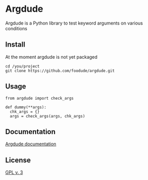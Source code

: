 # Argdude
Argdude is a Python library to test keyword arguments on various conditions

## Install
At the moment argdude is not yet packaged
```
cd /you/project
git clone https://github.com/foodude/argdude.git
```

## Usage
```
from argdude import check_args

def dummy(**args):
  chk_args = {}
  args = check_args(args, chk_args)
```

## Documentation
[Argdude documentation](https://foodude.github.io/argdude)

## License
[GPL v. 3](https://github.com/foodude/argdude/blob/master/LICENSE)

